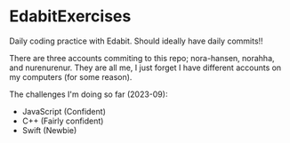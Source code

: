 # EdabitExercises
Daily coding practice with Edabit. Should ideally have daily commits!!

There are three accounts commiting to this repo; nora-hansen, norahha, and nurenurenur. They are all me, I just forget I have different accounts on my computers (for some reason).

The challenges I'm doing so far (2023-09):
- JavaScript (Confident)
- C++ (Fairly confident)
- Swift (Newbie)
